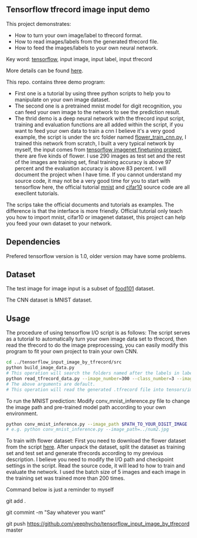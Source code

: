 ## Tensorflow tfrecord image input demo
This project demonstrates:
- How to turn your own image/label to tfrecord format.
- How to read images/labels from the generated tfrecord file.
- How to feed the images/labels to your own neural network.

Key word: [tensorflow](https://www.tensorflow.org/), input image, input label, input tfrecord

More details can be found [here](http://yeephycho.github.io/2016/08/15/image-data-in-tensorflow/).

This repo. contains three demo program:
- First one is a tutorial by using three python scripts to help you to manipulate on your own image dataset. 
- The second one is a pretrained mnist model for digit recognition, you can feed your own image to the network to see the prediction result. 
- The thrid demo is a deep neural network with the tfrecord input script, training and evaluation functions are all added within the script, if you want to feed your own data to train a cnn I believe it's a very good example, the script is under the src folder named [flower_train_cnn.py](https://github.com/yeephycho/tensorflow_input_image_by_tfrecord/blob/master/src/flower_train_cnn.py), I trained this network from scratch, I built a very typical network by myself, the input comes from [tensorflow imagenet finetuning project](https://github.com/tensorflow/models/tree/master/inception/inception), there are five kinds of flower. I use 290 images as test set and the rest of the images are training set, final training accuracy is above 97 percent and the evaluation accuracy is above 83 percent. I will document the project when
I have time. If you cannot understand my source code, it may not be a very good time for you to start with tensorflow here, the official tutorial [mnist](https://www.tensorflow.org/get_started/mnist/beginners) and [cifar10](https://github.com/tensorflow/tensorflow/tree/r0.7/tensorflow/models/image/cifar10) source code are all execllent tutorials.

The scrips take the official documents and tutorials as examples. The difference is that the interface is more friendly. Official tutorial only teach you how to import mnist, cifar10 or imagenet dataset, this project can help you feed your own dataset to your network.

## Dependencies
Prefered tensorflow version is 1.0, older version may have some problems.

## Dataset
The test image for image input is a subset of [food101](https://www.vision.ee.ethz.ch/datasets_extra/food-101/) dataset.

The CNN dataset is MNIST dataset.

## Usage
The procedure of using tensorflow I/O script is as follows:
The script serves as a tutorial to automatically turn your own image data set to tfrecord, then read the tfrecord to do the image preprocessing, you can easily modify this program to fit your own project to train your own CNN.
``` bash
cd ../tensorflow_input_image_by_tfrecord/src
python build_image_data.py
# This operation will search the folders named after the labels in label.txt file, then turn all the files in the labeled folders to .tfrecord file. Check the label.txt file to learn more.
python read_tfrecord_data.py --image_number=300 --class_number=3 --image_height=299 --image_width=299
# The above arguments are default.
# This operation will read the generated .tfrecord file into tensors/images, and write the image to the resized_image folder, the default image size is 299x299. You also can pass arguments: image_number, class_number, image_height, image_width.
```

To run the MNIST prediction:
Modify conv_mnist_inference.py file to change the image path and pre-trained model path according to your own environment.
``` bash
python conv_mnist_inference.py --image_path $PATH_TO_YOUR_DIGIT_IMAGE 
# e.g. python conv_mnist_inference.py --image_path=../num2.jpg
```

To train with flower dataset:
First you need to download the flower dataset from the script [here]((https://github.com/tensorflow/models/tree/master/inception/inception)).
After unpack the dataset, split the dataset as training set and test set and generate tfrecords according to my previous description.
I believe you need to modify the I/O path and checkpoint settings in the script.
Read the source code, it will lead to how to train and evaluate the network. I used the batch size of 5 images and each image in the training set was trained more than 200 times.


Command below is just a reminder to myself

git add .

git commint -m "Say whatever you want"

git push https://github.com/yeephycho/tensorflow_input_image_by_tfrecord master
